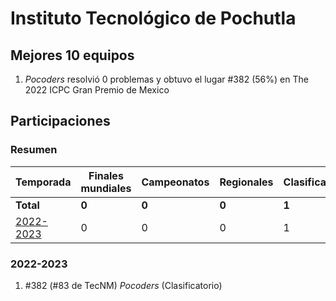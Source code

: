 # Instituto Tecnológico de Pochutla

## Mejores 10 equipos

1. _Pocoders_ resolvió 0 problemas y obtuvo el lugar #382 (56%) en The 2022 ICPC Gran Premio de Mexico

## Participaciones

### Resumen

| Temporada | Finales mundiales | Campeonatos | Regionales | Clasificatorios | Equipos |
| --- | --- | --- | --- | --- | --- |
| **Total** | **0** | **0** | **0** | **1** | **1** |
| [2022-2023](#2022-2023) | 0 | 0 | 0 | 1 | 1 |

### 2022-2023

1. #382 (#83 de TecNM) _Pocoders_ (Clasificatorio)



